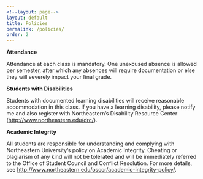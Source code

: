 ```yaml
---
<!--layout: page-->
layout: default
title: Policies
permalink: /policies/
order: 2
--- 
```


**Attendance**

Attendance at each class is mandatory. One unexcused absence is allowed per semester, after which any absences will require documentation or else they will severely impact your final grade.

**Students with Disabilities**

Students with documented learning disabilities will receive reasonable accommodation in this class. If you have a learning disability, please notify me and also register with Northeastern’s Disability Resource Center (<http://www.northeastern.edu/drc/>). 

**Academic Integrity**

All students are responsible for understanding and complying with Northeastern University’s policy on Academic Integrity. Cheating or plagiarism of any kind will not be tolerated and will be immediately referred to the Office of Student Council and Conflict Resolution. For more details, see <http://www.northeastern.edu/osccr/academic-integrity-policy/>.

